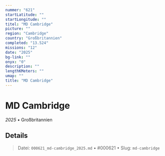 ```yaml
---
nummer: "621"
startLatitude: ""
startLongitude: ""
titel: "MD Cambridge"
picture: ""
region: "Cambridge"
country: "Großbritannien"
completed: "13.524"
missions: "12"
date: "2025"
bg-link: ""
onyx: "0"
description: ""
lengthKMeters: ""
umap: ""
title: "MD Cambridge"
---
```

# MD Cambridge

*2025* • Großbritannien



## Details








> Datei: `000621_md-cambridge_2025.md` • #000621 • Slug: `md-cambridge`
